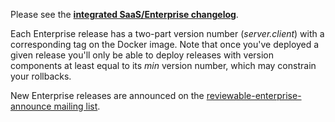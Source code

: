 Please see the **[integrated SaaS/Enterprise changelog](https://github.com/Reviewable/Reviewable/blob/master/CHANGELOG.md)**.

Each Enterprise release has a two-part version number (_server.client_) with a corresponding tag on the Docker image.  Note that once you've deployed a given release you'll only be able to deploy releases with version components at least equal to its _min_ version number, which may constrain your rollbacks.

New Enterprise releases are announced on the [reviewable-enterprise-announce mailing list](https://groups.google.com/forum/#!forum/reviewable-enterprise-announce).

